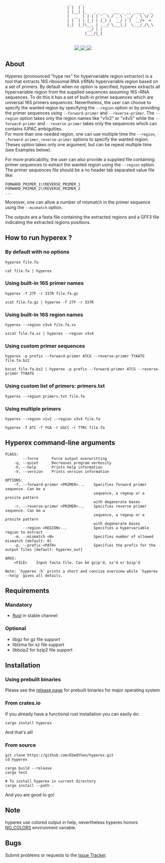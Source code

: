 ```
                             _    _                                
                            | |  | |                               
                            | |__| |_   _ _ __   ___ _ __ _____  __
                            |  __  | | | | '_ \ / _ \ '__/ _ \ \/ /
                            | |  | | |_| | |_) |  __/ | |  __/>  < 
                            |_|  |_|\__, | .__/ \___|_|  \___/_/\_\
                                     __/ | |                       
                                    |___/|_|   
```

<p align="center">
    <br/>
    <a href="https://github.com/Ebedthan/hyperex/blob/master/LICENSE">
        <img src="https://img.shields.io/badge/license-MIT-blue?style=flat">
    </a>
    <a href="https://github.com/Ebedthan/hyperex/workflows/CI">
        <img src="https://github.com/Ebedthan/hyperex/workflows/CI/badge.svg">
    </a>
    <a href="https://codecov.io/gh/Ebedthan/hyperex">
        <img src="https://codecov.io/gh/Ebedthan/hyperex/branch/main/graph/badge.svg">
    </a>
</p>   


## About

Hyperex (pronounced "hype rex" for hypervariable region extractor) is a tool that extracts 16S ribosomal RNA (rRNA) hypervariable region based on a set of primers. By default when no option is specified, hyperex extracts all hypervariable region from the supplied sequences assuming 16S rRNA sequences. To do this it has a set of built-in primer sequences which are universal 16S primers sequences.
Nevertheless, the user can choose to specify the wanted region by specifying the `--region` option or by providing the primer sequences using `--forward-primer` and `--reverse-primer`. The `--region` option takes only the region names like "v1v2" or "v4v5" while the `--forward-primer` and `--reverse-primer` takes only the sequences which can contains IUPAC ambiguities.  
For more than one needed region, one can use multiple time the `--region`, `--forward-primer`, `reverse-primer` options to specify the wanted region. Theses option takes only one argument, but can be repeat multiple time (see Examples below).

For more praticability, the user can also provide a supplied file containing primer sequences to extract the wanted region using the `--region` option. The primer sequences file should be a no header tab separated value file like:
```
FORWARD_PRIMER_1\tREVERSE_PRIMER_1
FORWARD_PRIMER_2\tREVERSE_PRIMER_2
...
```

Moreover, one can allow a number of mismatch in the primer sequence using the `--mismatch` option.

The outputs are a fasta file containing the extracted regions and a GFF3 file indicating the extracted regions positions.

## How to run hyperex ?

### By default with no options

```
hyperex file.fa

cat file.fa | hyperex
```

### Using built-in 16S primer names

```
hyperex -f 27F -r 337R file.fa.gz

zcat file.fa.gz | hyperex -f 27F -r 337R
```

### Using built-in 16S region names

```
hyperex --region v3v4 file.fa.xz

xzcat file.fa.xz | hyperex --region v3v4
```

### Using custom primer sequences

```
hyperex -p prefix --forward-primer ATCG --reverse-primer TYAATG file.fa.bz2

bzcat file.fa.bz2 | hyperex -p prefix --forward-primer ATCG --reverse-primer TYAATG
```

### Using custom list of primers: primers.txt

```
hyperex --region primers.txt file.fa
```

### Using multiple primers

```
hyperex --region v1v2 --region v3v4 file.fa

hyperex -f ATC -f YGA -r GGCC -r TTRC file.fa
```

## Hyperex command-line arguments

```
FLAGS:
        --force      Force output overwritting
    -q, --quiet      Decreases program verbosity
    -h, --help       Prints help information
    -V, --version    Prints version information

OPTIONS:
    -f, --forward-primer <PRIMER>...    Specifies forward primer sequence. Can be a
                                        sequence, a regexp or a prosite pattern
                                        with degenerate bases
    -r, --reverse-primer <PRIMER>...    Specifies reverse primer sequence. Can be a
                                        sequence, a regexp or a prosite pattern
                                        with degenerate bases
        --region <REGION>...            Specifies a hypervariable region to extract
    -m, --mismatch <N>                  Specifies number of allowed mismatch [default: 0]
    -p, --prefix <PATH>                 Specifies the prefix for the output files [default: hyperex_out]

ARGS:
    <FILE>    Input fasta file. Can be gzip'd, xz'd or bzip'd

Note: `hyperex -h` prints a short and concise overview while `hyperex --help` gives all details.
```

## Requirements

### Mandatory
- [Rust](https://rust-lang.org) in stable channel

### Optional
- libgz for gz file support
- liblzma for xz file support
- libbzip2 for bzip2 file support


## Installation

### Using prebuilt binaries

Please see the [release page](https://github.com/Ebedthan/hyperex/releases) for prebuilt binaries for major operating system

### From crates.io
If you already have a functional rust installation you can easily do:

```
cargo install hyperex
```

And that's all!

### From source
```
git clone https://github.com/Ebedthan/hyperex.git
cd hyperex

cargo build --release
cargo test

# To install hyperex in current directory
cargo install --path .
```

And you are good to go!

## Note
hyperex use colored output in help, nevertheless hyperex honors [NO_COLORS](https://no-color.org/) environment variable.

## Bugs
Submit problems or requests to the [Issue Tracker](https://github.com/Ebedthan/hyperex/issues).
